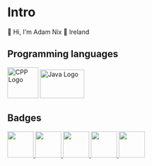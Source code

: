 # Intro 
👋 Hi, I'm Adam Nix
📍 Ireland

## Programming languages

[<img src="https://github.com/realadamnix/realadamnix/assets/150264616/13cf1b94-36ec-45ec-8132-c2b597130d10" alt="CPP Logo" width="70" height="70">](https://github.com/realadamnix/learn-cplusplus)
[<img src="https://github.com/realadamnix/realadamnix/assets/150264616/36b78d04-0b0d-4f4b-b259-9f4ca108c8ec" alt="Java Logo" width="100" height="65">](https://github.com/realadamnix/java-programs)




## Badges
<a href="https://www.credly.com/badges/7727ceee-8d52-48cf-a662-33b5a411935b">
    <img src="https://github.com/realadamnix/realadamnix/assets/150264616/84bd5ebc-8ecb-4de9-b438-3846d7d80425" width="59" height="59">
</a>
<a href="https://www.credly.com/badges/2fbe87f3-dc49-43fc-834a-fe06f4ba40ac">
    <img src="https://github.com/realadamnix/realadamnix/assets/150264616/1f28a210-38fa-41fe-b4b3-bdc809603106" width="59" height="59">
</a>
<a href="https://www.credly.com/badges/262ee8b0-e8f8-42a4-81e1-b01ccf0f2233">
    <img src="https://github.com/realadamnix/realadamnix/assets/150264616/1b98b61c-5bc4-473d-8256-141920c5cdaa" width="59" height="59">
</a>
<a href="https://www.credly.com/badges/da6441b4-22f7-49ee-9016-0104985acf0e">
    <img src="https://github.com/realadamnix/realadamnix/assets/150264616/ccb3e795-593d-432f-94c9-87bbc6ef7c38" width="59" height="59">
</a>
<a href="https://www.credly.com/badges/3cf65f63-0029-4048-a712-959a88ba4cd6/public_url">
    <img src="https://github.com/realadamnix/realadamnix/assets/150264616/39edfd59-3c1e-4612-a029-7f732342674e" width="59" height="59">
</a>



